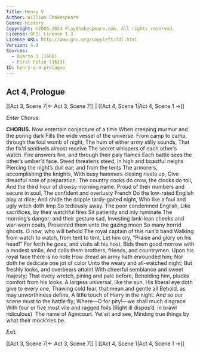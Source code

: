 ```yaml
---
Title: Henry V
Author: William Shakespeare
Genre: History
Copyright: ©2005-2024 PlayShakespeare.com. All rights reserved.
License: GFDL License 1.3
License URL: http://www.gnu.org/copyleft/fdl.html
Version: 4.3
Sources:
  - Quarto 1 (1600)
  - First Folio (1623)
ID: henry-v-4-prologue
---
```


## Act 4, Prologue
[[Act 3, Scene 7|← Act 3, Scene 7]] | [[Act 4, Scene 1|Act 4, Scene 1 →]]


*Enter Chorus.*

**CHORUS.**
Now entertain conjecture of a time
When creeping murmur and the poring dark
Fills the wide vessel of the universe.
From camp to camp, through the foul womb of night,
The hum of either army stilly sounds,
That the fix’d sentinels almost receive
The secret whispers of each other’s watch.
Fire answers fire, and through their paly flames
Each battle sees the other’s umber’d face.
Steed threatens steed, in high and boastful neighs
Piercing the night’s dull ear; and from the tents
The armorers, accomplishing the knights,
With busy hammers closing rivets up,
Give dreadful note of preparation.
The country cocks do crow, the clocks do toll,
And the third hour of drowsy morning name.
Proud of their numbers and secure in soul,
The confident and overlusty French
Do the low-rated English play at dice;
And chide the cripple tardy-gaited night,
Who like a foul and ugly witch doth limp
So tediously away. The poor condemned English,
Like sacrifices, by their watchful fires
Sit patiently and inly ruminate
The morning’s danger; and their gesture sad,
Investing lank-lean cheeks and war-worn coats,
Presented them unto the gazing moon
So many horrid ghosts. O now, who will behold
The royal captain of this ruin’d band
Walking from watch to watch, from tent to tent,
Let him cry, “Praise and glory on his head!”
For forth he goes, and visits all his host,
Bids them good morrow with a modest smile,
And calls them brothers, friends, and countrymen.
Upon his royal face there is no note
How dread an army hath enrounded him;
Nor doth he dedicate one jot of color
Unto the weary and all-watched night;
But freshly looks, and overbears attaint
With cheerful semblance and sweet majesty;
That every wretch, pining and pale before,
Beholding him, plucks comfort from his looks.
A largess universal, like the sun,
His liberal eye doth give to every one,
Thawing cold fear, that mean and gentle all
Behold, as may unworthiness define,
A little touch of Harry in the night.
And so our scene must to the battle fly;
Where—O for pity!—we shall much disgrace
With four or five most vile and ragged foils
(Right ill dispos’d, in brawl ridiculous) 
The name of Agincourt. Yet sit and see,
Minding true things by what their mock’ries be.


*Exit.*

[[Act 3, Scene 7|← Act 3, Scene 7]] | [[Act 4, Scene 1|Act 4, Scene 1 →]]